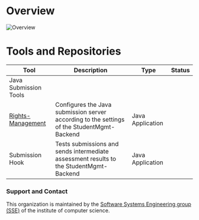 # Overview
![Overview](https://raw.githubusercontent.com/Student-Management-System/std-mgmt.io/master/figures/Overview.svg)

# Tools and Repositories
|Tool|Description|Type|Status|
|----|-----------|----|------|
|Java Submission Tools|||
|[Rights-Management](https://github.com/Student-Management-System/Rights-Management)| Configures the Java submission server according to the settings of the StudentMgmt-Backend | Java Application|
|Submission Hook| Tests submissions and sends intermediate assessment results to the StudentMgmt-Backend | Java Application|


### Support and Contact
This organization is maintained by the [Software Systems Engineering group (SSE)](https://sse.uni-hildesheim.de/en/) of the institute of computer science.
